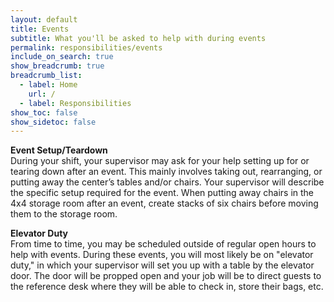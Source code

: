 ```yaml
---
layout: default
title: Events
subtitle: What you'll be asked to help with during events
permalink: responsibilities/events
include_on_search: true
show_breadcrumb: true
breadcrumb_list:
  - label: Home
    url: /
  - label: Responsibilities
show_toc: false
show_sidetoc: false
---
```


**Event Setup/Teardown**\
During your shift, your supervisor may ask for your help setting up for or tearing down after an event. This mainly involves taking out, rearranging, or putting away the center’s tables and/or chairs. Your supervisor will describe the specific setup required for the event. When putting away chairs in the 4x4 storage room after an event, create stacks of six chairs before moving them to the storage room.


**Elevator Duty**\
From time to time, you may be scheduled outside of regular open hours to help with events. During these events, you will most likely be on "elevator duty," in which your supervisor will set you up with a table by the elevator door. The door will be propped open and your job will be to direct guests to the reference desk where they will be able to check in, store their bags, etc.